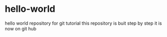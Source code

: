 # hello-world
hello world repository for git tutorial
this repository is buit step by step
it is now on git hub
